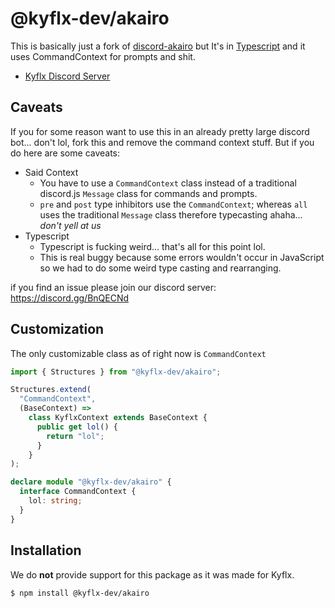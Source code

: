 # @kyflx-dev/akairo

This is basically just a fork of [discord-akairo](https://github.com/discord-akairo/discord-akairo) but It's in [Typescript](https://www.typescriptlang.org) and it uses CommandContext for prompts and shit.

- [Kyflx Discord Server](https://discord.gg/BnQECNd)

## Caveats

If you for some reason want to use this in an already pretty large discord bot... don't lol, fork this and remove the command context stuff. But if you do here are some caveats:

- Said Context
  - You have to use a `CommandContext` class instead of a traditional discord.js `Message` class for commands and prompts.
  - `pre` and `post` type inhibitors use the `CommandContext`; whereas `all` uses the traditional `Message` class therefore typecasting ahaha... *don't yell at us*
- Typescript
  - Typescript is fucking weird... that's all for this point lol.
  - This is real buggy because some errors wouldn't occur in JavaScript so we had to do some weird type casting and rearranging.

if you find an issue please join our discord server: https://discord.gg/BnQECNd

## Customization

The only customizable class as of right now is `CommandContext`

```ts
import { Structures } from "@kyflx-dev/akairo";

Structures.extend(
  "CommandContext",
  (BaseContext) =>
    class KyflxContext extends BaseContext {
      public get lol() {
        return "lol";
      }
    }
);

declare module "@kyflx-dev/akairo" {
  interface CommandContext {
    lol: string;
  }
}

```

## Installation

We do **not** provide support for this package as it was made for Kyflx.

```bash
$ npm install @kyflx-dev/akairo
```
